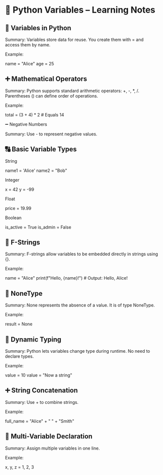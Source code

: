 # 🐍 Python Variables – Learning Notes

## 📝 Variables in Python

Summary:
Variables store data for reuse. You create them with = and access them by name.

Example:

name = "Alice"
age = 25

## ➕ Mathematical Operators

Summary:
Python supports standard arithmetic operators: +, -, *, /. Parentheses () can define order of operations.

Example:

total = (3 + 4) * 2  # Equals 14

➖ Negative Numbers

Summary:
Use - to represent negative values.

## 🔠 Basic Variable Types

String

name1 = 'Alice'
name2 = "Bob"

Integer

x = 42
y = -99

Float

price = 19.99

Boolean

is_active = True
is_admin = False

## 🔡 F-Strings

Summary:
F-strings allow variables to be embedded directly in strings using {}.

Example:

name = "Alice"
print(f"Hello, {name}!")  # Output: Hello, Alice!

## 🚫 NoneType

Summary:
None represents the absence of a value. It is of type NoneType.

Example:

result = None

## 🔄 Dynamic Typing

Summary:
Python lets variables change type during runtime. No need to declare types.

Example:

value = 10
value = "Now a string"

## ➕ String Concatenation

Summary:
Use + to combine strings.

Example:

full_name = "Alice" + " " + "Smith"

## 🧮 Multi-Variable Declaration

Summary:
Assign multiple variables in one line.

Example:

x, y, z = 1, 2, 3